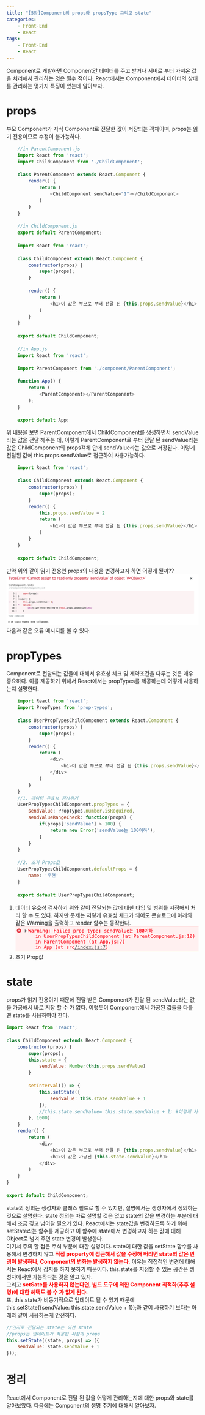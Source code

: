 ```yaml
---
title: "[5장]Component의 props와 propsType 그리고 state"
categories: 
    - Front-End
    - React
tags: 
    - Front-End
    - React
---
```

Component로 개발하면 Component간 데이터를 주고 받거나 서버로 부터 가져온 값을 처리해서 관리하는 것은 필수 적이다. React에서는 Component에서 데이터의 상태를 관리하는 몇가지 특징이 있는데 알아보자.
# props
부모 Component가 자식 Component로 전달한 값이 저장되는 객체이며, props는 읽기 전용이므로 수정이 불가능하다.<br>
```javascript
    //in ParentComponent.js
    import React from 'react';
    import ChildComponent from './ChildComponent';

    class ParentComponent extends React.Component {
        render() {
            return (
                <ChildComponent sendValue="1"></ChildComponent>            
            )
        }
    }

    //in ChildComponent.js
    export default ParentComponent;

    import React from 'react';

    class ChildComponent extends React.Component {
        constructor(props) {
            super(props);
        }

        render() {
            return (
                <h1>이 값은 부모로 부터 전달 된 {this.props.sendValue}</h1>
            )
        }
    }

    export default ChildComponent;

    //in App.js
    import React from 'react';

    import ParentComponent from './component/ParentComponent';

    function App() {
        return (
            <ParentComponent></ParentComponent>
        );
    }

    export default App;
```
위 내용을 보면 ParentComponent에서 ChildComponent를 생성하면서 sendValue라는 값을 전달 해주는 데, 이렇게 ParentComponent로 부터 전달 된 sendValue라는 값은 ChildComponent의 props객체 안에 sendValue라는 값으로 저장된다. 이렇게 전달된 값에 this.props.sendValue로 접근하여 사용가능하다. <br>
```javascript
    import React from 'react';

    class ChildComponent extends React.Component {
        constructor(props) {
            super(props);
        }
        render() {
            this.props.sendValue = 2
            return (
                <h1>이 값은 부모로 부터 전달 된 {this.props.sendValue}</h1>
            )
        }
    }

    export default ChildComponent;
```
만약 위와 같이 읽기 전용인 props의 내용을 변경하고자 하면 어떻게 될까??
![error](/assets/images/react5/error.png)
다음과 같은 오류 메시지를 볼 수 있다.<br>
# propTypes
Component로 전달되는 값들에 대해서 유효성 체크 및 제약조건을 다루는 것은 매우 중요하다. 
이를 제공하기 위해서 React에서는 propTypes를 제공하는데 어떻게 사용하는지 설명한다. 
```javascript
    import React from 'react';
    import PropTypes from 'prop-types';

    class UserPropTypesChildComponent extends React.Component {
        constructor(props) {
            super(props);
        }
        render() {
            return (
                <div>
                    <h1>이 값은 부모로 부터 전달 된 {this.props.sendValue}</h1>
                </div>
            )
        }
    }
    //1. 데이터 유효성 검사하기
    UserPropTypesChildComponent.propTypes = {
        sendValue: PropTypes.number.isRequired,
        sendValueRangeCheck: function(props) {
            if(props['sendValue'] > 100) {
                return new Error('sendValue는 100이하');
            }
        }
    }

    //2. 초기 Props값
    UserPropTypesChildComponent.defaultProps = {
        name: '우현'
    }

    export default UserPropTypesChildComponent;
```
1. 데이터 유효성 검사하기
    위와 같이 전달되는 값에 대한 타입 및 범위를 지정해서 처리 할 수 도 있다. 하지만 문제는 저렇게 유효성 체크가 되어도 콘솔로그에 아래와 같은 Warning을 출력하고 render 함수는 동작한다. 
    ![error2](/assets/images/react5/error2.png)
2. 초기 Prop값

# state
props가 읽기 전용이기 때문에 전달 받은 Component가 전달 된 sendValue라는 값을 가공해서 바로 저장 할 수 가 없다. 이렇듯이 Component에서 가공된 값들을 다룰 땐 state를 사용하여야 한다.
```javascript
import React from 'react';

class ChildComponent extends React.Component {
    constructor(props) {
        super(props);
        this.state = {
            sendValue: Number(this.props.sendValue)
        }

        setInterval(() => {
            this.setState({
                sendValue: this.state.sendValue + 1
            });
            //this.state.sendValue= this.state.sendValue + 1; #이렇게 사용하면 화면 갱신이 발생하지 않는다.
        }, 1000)
    }
    render() {
        return (
            <div>
                <h1>이 값은 부모로 부터 전달 된 {this.props.sendValue}</h1>
                <h1>이 값은 가공된 {this.state.sendValue}</h1>
            </div>
        )
    }
}

export default ChildComponent;
```
state의 정의는 생성자와 클래스 필드로 할 수 있지만, 설명에서는 생성자에서 정의하는 것으로 설명한다. state 정의는 따로 설명할 것은 없고 state의 값을 변경하는 부분에 대해서 조금 짚고 넘어갈 필요가 있다. React에서는 state값을 변경하도록 하기 위해 setState라는 함수를 제공하고 이 함수에 state에서 변경하고자 하는 값에 대해 Object로 넘겨 주면 state 변경이 발생한다.     
여기서 주의 할 점은 주석 부분에 대한 설명이다. state에 대한 값을 setState 함수를 사용해서 변경하지 않고 <b style="color:red">직접 property에 접근해서 값을 수정해 버리면 state의 값은 변경이 발생하나, Component의 변화는 발생하지 않는다.</b> 이유는 직접적인 변경에 대해서는 React에서 감지를 하지 못하기 때문이다.    this.state를 지정할 수 있는 공간은 생성자에서만 가능하다는 것을 알고 있자.          
그리고 <b style="color:red">setSate를 사용하지 않는다면, 빌드 도구에 의한 Component 최적화(추후 설명)에 대한 헤택도 볼 수 가 없게 된다. </b>     
또, this.state가 비동기적으로 업데이트 될 수 있기 때문에 this.setState({sendValue: this.state.sendValue + 1});과 같이 사용하기 보다는 아래와 같이 사용하는게 안전하다.
```javascript
//인자로 전달되는 state는 이전 state
//props는 업데이트가 적용된 시점의 props
this.setState((state, props) => ({
    sendValue: state.sendValue + 1
}));
```

# 정리
React에서 Component로 전달 된 값을 어떻게 관리하는지에 대한 props와 state를 알아보았다. 다음에는 Component의 생명 주기에 대해서 알아보자.